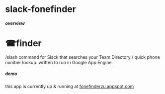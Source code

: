 # slack-fonefinder
##### overview
# ☎finder
/slash command for Slack that searches your Team Directory / quick phone number lookup. written to run in Google App Engine.  

##### demo
this app is currently up & running at [fonefinderzu.appspot.com](http://fonefinderzu.appspot.com)
